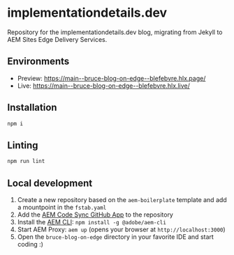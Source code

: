 # implementationdetails.dev

Repository for the implementationdetails.dev blog, migrating from Jekyll to AEM Sites Edge Delivery Services.

## Environments
- Preview: https://main--bruce-blog-on-edge--blefebvre.hlx.page/
- Live: https://main--bruce-blog-on-edge--blefebvre.hlx.live/

## Installation

```sh
npm i
```

## Linting

```sh
npm run lint
```

## Local development

1. Create a new repository based on the `aem-boilerplate` template and add a mountpoint in the `fstab.yaml`
1. Add the [AEM Code Sync GitHub App](https://github.com/apps/aem-code-sync) to the repository
1. Install the [AEM CLI](https://github.com/adobe/helix-cli): `npm install -g @adobe/aem-cli`
1. Start AEM Proxy: `aem up` (opens your browser at `http://localhost:3000`)
1. Open the `bruce-blog-on-edge` directory in your favorite IDE and start coding :)
